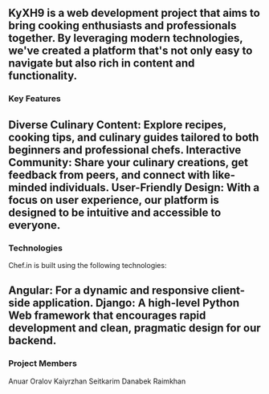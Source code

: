 KyXH9 is a web development project that aims to bring cooking enthusiasts and professionals together. By leveraging modern technologies, we've created a platform that's not only easy to navigate but also rich in content and functionality.
---
### Key Features
Diverse Culinary Content: Explore recipes, cooking tips, and culinary guides tailored to both beginners and professional chefs.
Interactive Community: Share your culinary creations, get feedback from peers, and connect with like-minded individuals.
User-Friendly Design: With a focus on user experience, our platform is designed to be intuitive and accessible to everyone.
---
### Technologies
Chef.in is built using the following technologies:

Angular: For a dynamic and responsive client-side application.
Django: A high-level Python Web framework that encourages rapid development and clean, pragmatic design for our backend.
---
### Project Members
Anuar Oralov
Kaiyrzhan Seitkarim
Danabek Raimkhan
